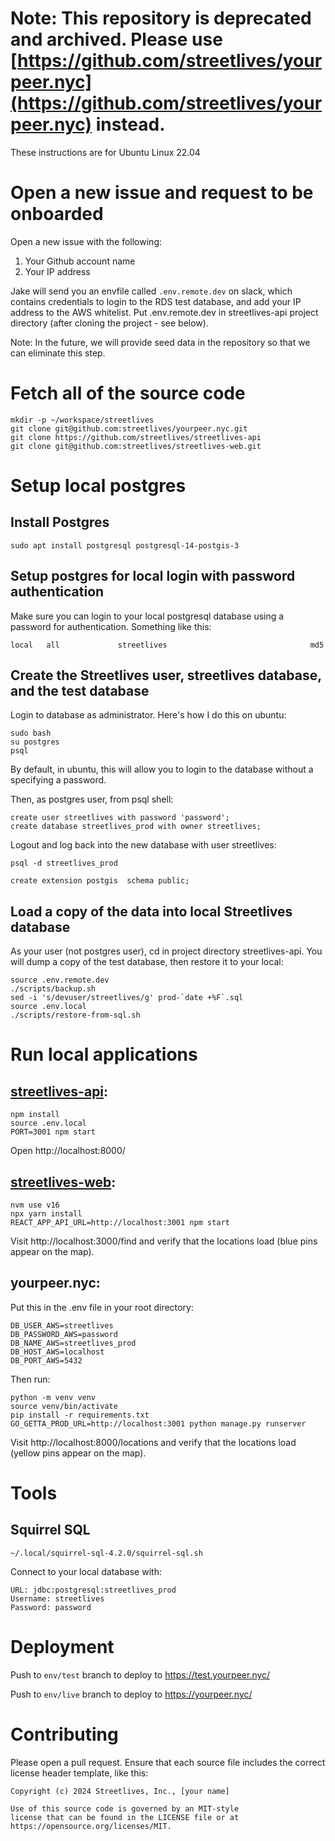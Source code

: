 # Note: This repository is deprecated and archived. Please use [https://github.com/streetlives/yourpeer.nyc](https://github.com/streetlives/yourpeer.nyc) instead.

These instructions are for Ubuntu Linux 22.04

# Open a new issue and request to be onboarded

Open a new issue with the following:

1. Your Github account name
2. Your IP address

Jake will send you an envfile called `.env.remote.dev` on slack, which contains credentials to login to the RDS test database, and add your IP address to the AWS whitelist. Put .env.remote.dev in streetlives-api project directory (after cloning the project - see below). 

Note: In the future, we will provide seed data in the repository so that we can eliminate this step.

# Fetch all of the source code

```
mkdir -p ~/workspace/streetlives
git clone git@github.com:streetlives/yourpeer.nyc.git
git clone https://github.com/streetlives/streetlives-api
git clone git@github.com:streetlives/streetlives-web.git
```

# Setup local postgres 

## Install Postgres 

```
sudo apt install postgresql postgresql-14-postgis-3
```


## Setup postgres for local login with password authentication 

Make sure you can login to your local postgresql database using a password for authentication. Something like this:

```
local   all             streetlives                                md5
```

## Create the Streetlives user, streetlives database, and the test database 

Login to database as administrator. Here's how I do this on ubuntu:

```
sudo bash
su postgres
psql
```

By default, in ubuntu, this will allow you to login to the database without a specifying a password. 

Then, as postgres user, from psql shell:

```
create user streetlives with password 'password';
create database streetlives_prod with owner streetlives;
```

Logout and log back into the new database with user streetlives:

`psql -d streetlives_prod`

```
create extension postgis  schema public;
```

## Load a copy of the data into local Streetlives database 

As your user (not postgres user), cd in project directory streetlives-api. You will dump a copy of the test database, then restore it to your local:

```
source .env.remote.dev
./scripts/backup.sh
sed -i 's/devuser/streetlives/g' prod-`date +%F`.sql
source .env.local
./scripts/restore-from-sql.sh
```

# Run local applications 

## [streetlives-api](https://github.com/streetlives/streetlives-api): 

```
npm install
source .env.local
PORT=3001 npm start
```


Open http://localhost:8000/

## [streetlives-web](https://github.com/streetlives/streetlives-web): 

```
nvm use v16
npx yarn install
REACT_APP_API_URL=http://localhost:3001 npm start
```


Visit http://localhost:3000/find and verify that the locations load (blue pins appear on the map).


## yourpeer.nyc: 

Put this in the .env file in your root directory:

```
DB_USER_AWS=streetlives
DB_PASSWORD_AWS=password
DB_NAME_AWS=streetlives_prod
DB_HOST_AWS=localhost
DB_PORT_AWS=5432
```

Then run:

```
python -m venv venv
source venv/bin/activate
pip install -r requirements.txt
GO_GETTA_PROD_URL=http://localhost:3001 python manage.py runserver
```

Visit http://localhost:8000/locations and verify that the locations load (yellow pins appear on the map).

# Tools 

## Squirrel SQL 

```
~/.local/squirrel-sql-4.2.0/squirrel-sql.sh
```

Connect to your local database with:

```
URL: jdbc:postgresql:streetlives_prod
Username: streetlives
Password: password
```

# Deployment

Push to `env/test` branch to deploy to https://test.yourpeer.nyc/

Push to `env/live` branch to deploy to https://yourpeer.nyc/

# Contributing

Please open a pull request. Ensure that each source file includes the correct license header template, like this: 

```
Copyright (c) 2024 Streetlives, Inc., [your name]

Use of this source code is governed by an MIT-style
license that can be found in the LICENSE file or at
https://opensource.org/licenses/MIT.
```
